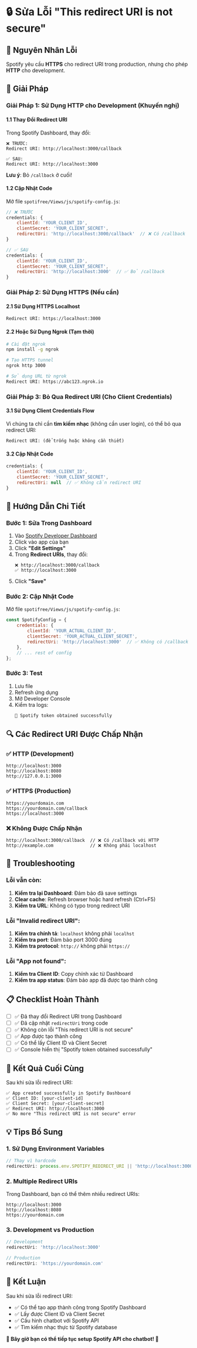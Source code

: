 # 🔒 Sửa Lỗi "This redirect URI is not secure"

## 🚨 **Nguyên Nhân Lỗi**

Spotify yêu cầu **HTTPS** cho redirect URI trong production, nhưng cho phép **HTTP** cho development.

## 🔧 **Giải Pháp**

### **Giải Pháp 1: Sử Dụng HTTP cho Development (Khuyến nghị)**

#### 1.1 Thay Đổi Redirect URI
Trong Spotify Dashboard, thay đổi:

```
❌ TRƯỚC:
Redirect URI: http://localhost:3000/callback

✅ SAU:  
Redirect URI: http://localhost:3000
```

**Lưu ý**: Bỏ `/callback` ở cuối!

#### 1.2 Cập Nhật Code
Mở file `spotifree/Views/js/spotify-config.js`:

```javascript
// ❌ TRƯỚC
credentials: {
    clientId: 'YOUR_CLIENT_ID',
    clientSecret: 'YOUR_CLIENT_SECRET',
    redirectUri: 'http://localhost:3000/callback'  // ❌ Có /callback
}

// ✅ SAU
credentials: {
    clientId: 'YOUR_CLIENT_ID', 
    clientSecret: 'YOUR_CLIENT_SECRET',
    redirectUri: 'http://localhost:3000'  // ✅ Bỏ /callback
}
```

### **Giải Pháp 2: Sử Dụng HTTPS (Nếu cần)**

#### 2.1 Sử Dụng HTTPS Localhost
```
Redirect URI: https://localhost:3000
```

#### 2.2 Hoặc Sử Dụng Ngrok (Tạm thời)
```bash
# Cài đặt ngrok
npm install -g ngrok

# Tạo HTTPS tunnel
ngrok http 3000

# Sử dụng URL từ ngrok
Redirect URI: https://abc123.ngrok.io
```

### **Giải Pháp 3: Bỏ Qua Redirect URI (Cho Client Credentials)**

#### 3.1 Sử Dụng Client Credentials Flow
Vì chúng ta chỉ cần **tìm kiếm nhạc** (không cần user login), có thể bỏ qua redirect URI:

```
Redirect URI: (để trống hoặc không cần thiết)
```

#### 3.2 Cập Nhật Code
```javascript
credentials: {
    clientId: 'YOUR_CLIENT_ID',
    clientSecret: 'YOUR_CLIENT_SECRET', 
    redirectUri: null  // ✅ Không cần redirect URI
}
```

## 🎯 **Hướng Dẫn Chi Tiết**

### **Bước 1: Sửa Trong Dashboard**
1. Vào [Spotify Developer Dashboard](https://developer.spotify.com/dashboard)
2. Click vào app của bạn
3. Click **"Edit Settings"**
4. Trong **Redirect URIs**, thay đổi:
   ```
   ❌ http://localhost:3000/callback
   ✅ http://localhost:3000
   ```
5. Click **"Save"**

### **Bước 2: Cập Nhật Code**
Mở file `spotifree/Views/js/spotify-config.js`:

```javascript
const SpotifyConfig = {
    credentials: {
        clientId: 'YOUR_ACTUAL_CLIENT_ID',
        clientSecret: 'YOUR_ACTUAL_CLIENT_SECRET',
        redirectUri: 'http://localhost:3000'  // ✅ Không có /callback
    },
    // ... rest of config
};
```

### **Bước 3: Test**
1. Lưu file
2. Refresh ứng dụng
3. Mở Developer Console
4. Kiểm tra logs:
   ```
   🎵 Spotify token obtained successfully
   ```

## 🔍 **Các Redirect URI Được Chấp Nhận**

### ✅ **HTTP (Development)**
```
http://localhost:3000
http://localhost:8080
http://127.0.0.1:3000
```

### ✅ **HTTPS (Production)**
```
https://yourdomain.com
https://yourdomain.com/callback
https://localhost:3000
```

### ❌ **Không Được Chấp Nhận**
```
http://localhost:3000/callback  // ❌ Có /callback với HTTP
http://example.com              // ❌ Không phải localhost
```

## 🚨 **Troubleshooting**

### **Lỗi vẫn còn:**
1. **Kiểm tra lại Dashboard**: Đảm bảo đã save settings
2. **Clear cache**: Refresh browser hoặc hard refresh (Ctrl+F5)
3. **Kiểm tra URL**: Không có typo trong redirect URI

### **Lỗi "Invalid redirect URI":**
1. **Kiểm tra chính tả**: `localhost` không phải `localhst`
2. **Kiểm tra port**: Đảm bảo port 3000 đúng
3. **Kiểm tra protocol**: `http://` không phải `https://`

### **Lỗi "App not found":**
1. **Kiểm tra Client ID**: Copy chính xác từ Dashboard
2. **Kiểm tra app status**: Đảm bảo app đã được tạo thành công

## 📋 **Checklist Hoàn Thành**

- [ ] ✅ Đã thay đổi Redirect URI trong Dashboard
- [ ] ✅ Đã cập nhật `redirectUri` trong code
- [ ] ✅ Không còn lỗi "This redirect URI is not secure"
- [ ] ✅ App được tạo thành công
- [ ] ✅ Có thể lấy Client ID và Client Secret
- [ ] ✅ Console hiển thị "Spotify token obtained successfully"

## 🎯 **Kết Quả Cuối Cùng**

Sau khi sửa lỗi redirect URI:

```
✅ App created successfully in Spotify Dashboard
✅ Client ID: [your-client-id]
✅ Client Secret: [your-client-secret]  
✅ Redirect URI: http://localhost:3000
✅ No more "This redirect URI is not secure" error
```

## 💡 **Tips Bổ Sung**

### **1. Sử Dụng Environment Variables**
```javascript
// Thay vì hardcode
redirectUri: process.env.SPOTIFY_REDIRECT_URI || 'http://localhost:3000'
```

### **2. Multiple Redirect URIs**
Trong Dashboard, bạn có thể thêm nhiều redirect URIs:
```
http://localhost:3000
http://localhost:8080  
https://yourdomain.com
```

### **3. Development vs Production**
```javascript
// Development
redirectUri: 'http://localhost:3000'

// Production  
redirectUri: 'https://yourdomain.com'
```

## 🎉 **Kết Luận**

Sau khi sửa lỗi redirect URI:
- ✅ Có thể tạo app thành công trong Spotify Dashboard
- ✅ Lấy được Client ID và Client Secret
- ✅ Cấu hình chatbot với Spotify API
- ✅ Tìm kiếm nhạc thực từ Spotify database

**🎵 Bây giờ bạn có thể tiếp tục setup Spotify API cho chatbot! 🎵**
